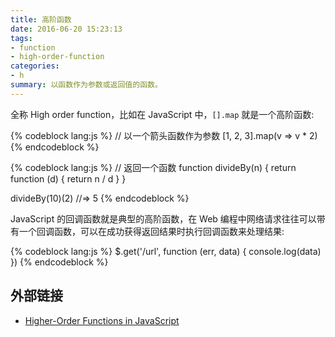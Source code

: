 ```yaml
---
title: 高阶函数
date: 2016-06-20 15:23:13
tags:
- function
- high-order-function
categories:
- h
summary: 以函数作为参数或返回值的函数。
---
```

全称 High order function，比如在 JavaScript 中，`[].map` 就是一个高阶函数:

{% codeblock lang:js %}
// 以一个箭头函数作为参数
[1, 2, 3].map(v => v * 2)
{% endcodeblock %}

{% codeblock lang:js %}
// 返回一个函数
function divideBy(n) {
  return function (d) {
    return n / d
  }
}

divideBy(10)(2)
//=> 5
{% endcodeblock %}

JavaScript 的回调函数就是典型的高阶函数，在 Web 编程中网络请求往往可以带有一个回调函数，可以在成功获得返回结果时执行回调函数来处理结果:

{% codeblock lang:js %}
$.get('/url', function (err, data) {
  console.log(data)
})
{% endcodeblock %}

## 外部链接

- [Higher-Order Functions in JavaScript](http://www.sitepoint.com/higher-order-functions-javascript/)
